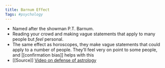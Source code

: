 ```yaml
---
title: Barnum Effect
Tags: #psychology
---
```


- Named after the showman P.T. Barnum.
- Reading your crowd and making vague statements that apply to many people but *feel* personal.
- The same effect as horoscopes, they make vague statements that could apply to a number of people. They’ll feel very on point to some people, and [[confirmation bias]] helps with this
- [[Source]] [Video on defense of astrology](https://youtu.be/znNUdPshtEY)